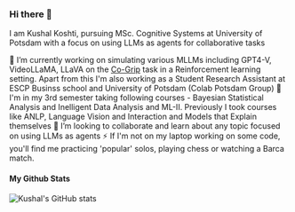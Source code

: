 ### Hi there 👋

I am Kushal Koshti, pursuing MSc. Cognitive Systems at University of Potsdam with a focus on using LLMs as agents for collaborative tasks

🔭 I’m currently working on simulating various MLLMs including GPT4-V, VideoLLaMA, LLaVA on the [Co-Grip](https://aclanthology.org/2023.findings-acl.587//) task in a Reinforcement learning setting. Apart from this I'm also working as a Student Research Assistant at ESCP Businss school and University of Potsdam (Colab Potsdam Group)
🌱 I'm in my 3rd semester taking following courses - Bayesian Statistical Analysis and Inelligent Data Analysis and ML-II. Previously I took courses like ANLP, Language Vision and Interaction and Models that Explain themselves
👯 I’m looking to collaborate and learn about any topic focused on using LLMs as agents
⚡ If I'm not on my laptop working on some code, you'll find me practicing 'popular' solos, playing chess or watching a Barca match.

#### My Github Stats
![Kushal's GitHub stats](https://github-readme-stats.vercel.app/api?username=kushal-10)
